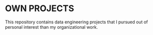# OWN PROJECTS
This repository contains data engineering projects that I pursued out of personal interest than my organizational work.
